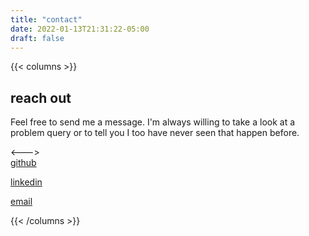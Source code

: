 ```yaml
---
title: "contact"
date: 2022-01-13T21:31:22-05:00
draft: false
---
```


{{< columns >}}
## reach out

Feel free to send me a message. I'm always willing to take a look at a problem query
or to tell you I too have never seen that happen before. 

<--->
\
[github](https://github.com/abrackx)

[linkedin](https://www.linkedin.com/in/alex-brackx/)

[email](mailto:alex@brahts.dev)

{{< /columns >}}
